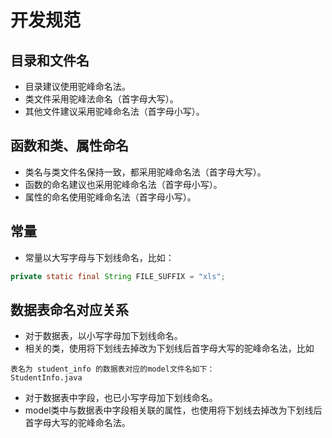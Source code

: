 # 开发规范

## 目录和文件名

* 目录建议使用驼峰命名法。
* 类文件采用驼峰法命名（首字母大写）。
* 其他文件建议采用驼峰命名法（首字母小写）。

## 函数和类、属性命名

* 类名与类文件名保持一致，都采用驼峰命名法（首字母大写）。
* 函数的命名建议也采用驼峰命名法（首字母小写）。
* 属性的命名使用驼峰命名法（首字母小写）。

## 常量

* 常量以大写字母与下划线命名，比如：

```java
private static final String FILE_SUFFIX = "xls";
```

## 数据表命名对应关系

* 对于数据表，以小写字母加下划线命名。
* 相关的类，使用将下划线去掉改为下划线后首字母大写的驼峰命名法，比如

```
表名为 student_info 的数据表对应的model文件名如下：
StudentInfo.java
```

* 对于数据表中字段，也已小写字母加下划线命名。
* model类中与数据表中字段相关联的属性，也使用将下划线去掉改为下划线后首字母大写的驼峰命名法。

